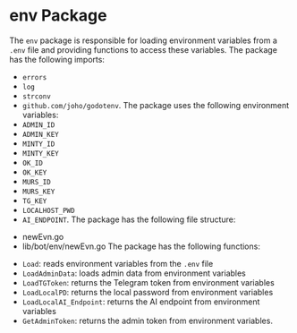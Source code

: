 # env Package
The `env` package is responsible for loading environment variables from a `.env` file and providing functions to access these variables. 
The package has the following imports: 
* `errors`
* `log`
* `strconv`
* `github.com/joho/godotenv`.
The package uses the following environment variables: 
* `ADMIN_ID`
* `ADMIN_KEY`
* `MINTY_ID`
* `MINTY_KEY`
* `OK_ID`
* `OK_KEY`
* `MURS_ID`
* `MURS_KEY`
* `TG_KEY`
* `LOCALHOST_PWD`
* `AI_ENDPOINT`.
The package has the following file structure:
- newEvn.go
- lib/bot/env/newEvn.go
The package has the following functions:
* `Load`: reads environment variables from the `.env` file
* `LoadAdminData`: loads admin data from environment variables
* `LoadTGToken`: returns the Telegram token from environment variables
* `LoadLocalPD`: returns the local password from environment variables
* `LoadLocalAI_Endpoint`: returns the AI endpoint from environment variables
* `GetAdminToken`: returns the admin token from environment variables.
